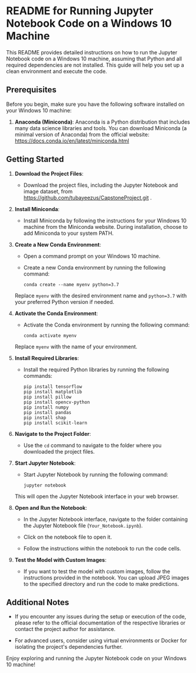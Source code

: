 # README for Running Jupyter Notebook Code on a Windows 10 Machine

This README provides detailed instructions on how to run the Jupyter Notebook code on a Windows 10 machine, assuming that Python and all required dependencies are not installed. This guide will help you set up a clean environment and execute the code.

## Prerequisites

Before you begin, make sure you have the following software installed on your Windows 10 machine:

1. **Anaconda (Miniconda)**: Anaconda is a Python distribution that includes many data science libraries and tools. You can download Miniconda (a minimal version of Anaconda) from the official website: https://docs.conda.io/en/latest/miniconda.html

## Getting Started

1. **Download the Project Files**:

   - Download the project files, including the Jupyter Notebook and image dataset, from https://github.com/tubayeezus/CapstoneProject.git .

2. **Install Miniconda**:

   - Install Miniconda by following the instructions for your Windows 10 machine from the Miniconda website. During installation, choose to add Miniconda to your system PATH.

3. **Create a New Conda Environment**:

   - Open a command prompt on your Windows 10 machine.
   - Create a new Conda environment by running the following command:
   
     ```
     conda create --name myenv python=3.7
     ```

   Replace `myenv` with the desired environment name and `python=3.7` with your preferred Python version if needed.

4. **Activate the Conda Environment**:

   - Activate the Conda environment by running the following command:

     ```
     conda activate myenv
     ```

   Replace `myenv` with the name of your environment.

5. **Install Required Libraries**:

   - Install the required Python libraries by running the following commands:

     ```
     pip install tensorflow
     pip install matplotlib
     pip install pillow
     pip install opencv-python
     pip install numpy
     pip install pandas
     pip install shap
     pip install scikit-learn
     ```

6. **Navigate to the Project Folder**:

   - Use the `cd` command to navigate to the folder where you downloaded the project files.

7. **Start Jupyter Notebook**:

   - Start Jupyter Notebook by running the following command:

     ```
     jupyter notebook
     ```

   This will open the Jupyter Notebook interface in your web browser.

8. **Open and Run the Notebook**:

   - In the Jupyter Notebook interface, navigate to the folder containing the Jupyter Notebook file (`Your_Notebook.ipynb`).

   - Click on the notebook file to open it.

   - Follow the instructions within the notebook to run the code cells.

9. **Test the Model with Custom Images**:

   - If you want to test the model with custom images, follow the instructions provided in the notebook. You can upload JPEG images to the specified directory and run the code to make predictions.

## Additional Notes

- If you encounter any issues during the setup or execution of the code, please refer to the official documentation of the respective libraries or contact the project author for assistance.

- For advanced users, consider using virtual environments or Docker for isolating the project's dependencies further.

Enjoy exploring and running the Jupyter Notebook code on your Windows 10 machine!
